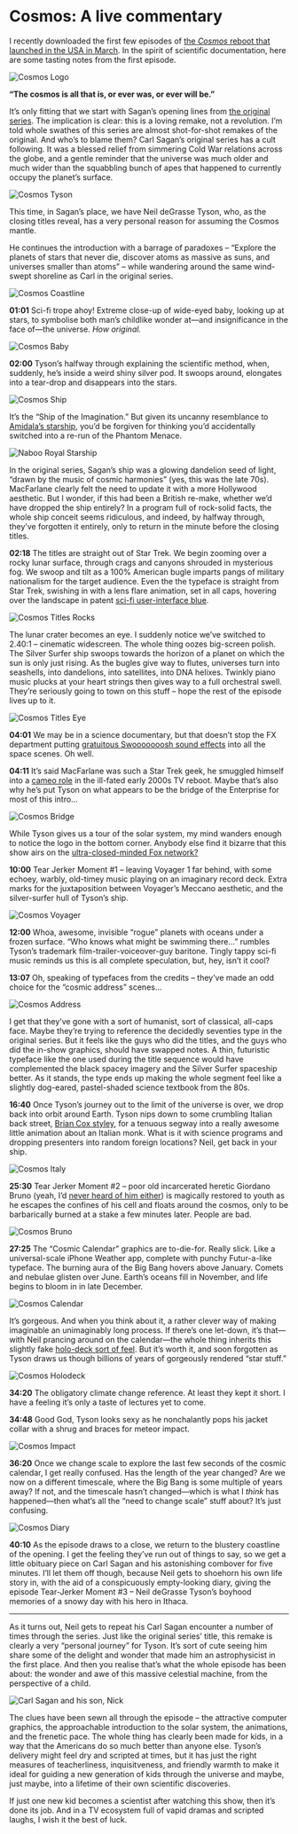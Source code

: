 # Cosmos: A live commentary

I recently downloaded the first few episodes of [the *Cosmos* reboot that launched in the USA in March](https://en.wikipedia.org/wiki/Cosmos:_A_Spacetime_Odyssey). In the spirit of scientific documentation, here are some tasting notes from the first episode.

![Cosmos Logo](/media/cosmos-logo.jpg)

**“The cosmos is all that is, or ever was, or ever will be.”**

It’s only fitting that we start with Sagan’s opening lines from [the original series](https://en.wikipedia.org/wiki/Cosmos:_A_Personal_Voyage). The implication is clear: this is a loving remake, not a revolution. I’m told whole swathes of this series are almost shot-for-shot remakes of the original. And who’s to blame them? Carl Sagan’s original series has a cult following. It was a blessed relief from simmering Cold War relations across the globe, and a gentle reminder that the universe was much older and much wider than the squabbling bunch of apes that happened to currently occupy the planet’s surface.

![Cosmos Tyson](/media/cosmos-tyson.jpg)

This time, in Sagan’s place, we have Neil deGrasse Tyson, who, as the closing titles reveal, has a very personal reason for assuming the Cosmos mantle.

He continues the introduction with a barrage of paradoxes – “Explore the planets of stars that never die, discover atoms as massive as suns, and universes smaller than atoms” – while wandering around the same wind-swept shoreline as Carl in the original series.

![Cosmos Coastline](/media/cosmos-coastline.jpg)

**01:01** Sci-fi trope ahoy! Extreme close-up of wide-eyed baby, looking up at stars, to symbolise both man’s childlike wonder at—and insignificance in the face of—the universe. *How original.*

![Cosmos Baby](/media/cosmos-baby.jpg)

**02:00** Tyson’s halfway through explaining the scientific method, when, suddenly, he’s inside a weird shiny silver pod. It swoops around, elongates into a tear-drop and disappears into the stars.

![Cosmos Ship](/media/cosmos-ship.jpg)

It’s the “Ship of the Imagination.” But given its uncanny resemblance to [Amidala’s starship](http://starwars.wikia.com/wiki/J-type_327_Nubian_royal_starship), you’d be forgiven for thinking you’d accidentally switched into a re-run of the Phantom Menace.

![Naboo Royal Starship](../media/naboo-royal-starship.jpg)

In the original series, Sagan’s ship was a glowing dandelion seed of light, “drawn by the music of cosmic harmonies” (yes, this was the late 70s). MacFarlane clearly felt the need to update it with a more Hollywood aesthetic. But I wonder, if this had been a British re-make, whether we’d have dropped the ship entirely? In a program full of rock-solid facts, the whole ship conceit seems ridiculous, and indeed, by halfway through, they’ve forgotten it entirely, only to return in the minute before the closing titles.

**02:18** The titles are straight out of Star Trek. We begin zooming over a rocky lunar surface, through crags and canyons shrouded in mysterious fog. We swoop and tilt as a 100% American bugle imparts pangs of military nationalism for the target audience. Even the the typeface is straight from Star Trek, swishing in with a lens flare animation, set in all caps, hovering over the landscape in patent [sci-fi user-interface blue](http://99percentinvisible.org/episode/future-screens-are-mostly-blue/).

![Cosmos Titles Rocks](/media/cosmos-titles-rocks.jpg)

The lunar crater becomes an eye. I suddenly notice we’ve switched to 2.40∶1 – cinematic widescreen. The whole thing oozes big-screen polish. The Silver Surfer ship swoops towards the horizon of a planet on which the sun is only just rising. As the bugles give way to flutes, universes turn into seashells, into dandelions, into satellites, into DNA helixes. Twinkly piano music plucks at your heart strings then gives way to a full orchestral swell. They’re seriously going to town on this stuff – hope the rest of the episode lives up to it.

![Cosmos Titles Eye](/media/cosmos-titles-eye.jpg)

**04:01** We may be in a science documentary, but that doesn’t stop the FX department putting [gratuitous Swooooooosh sound effects](http://www.tested.com/science/space/459215-what-if-sound-star-wars-was-type-interface-design) into all the space scenes. Oh well.

**04:11** It’s said MacFarlane was such a Star Trek geek, he smuggled himself into a [cameo role](http://www.imdb.com/character/ch0111446/) in the ill-fated early 2000s TV reboot. Maybe that’s also why he’s put Tyson on what appears to be the bridge of the Enterprise for most of this intro…

![Cosmos Bridge](/media/cosmos-bridge.jpg)

While Tyson gives us a tour of the solar system, my mind wanders enough to notice the logo in the bottom corner. Anybody else find it bizarre that this show airs on the [ultra-closed-minded Fox network?](https://en.wikipedia.org/wiki/Fox_News_Channel_controversies)

**10:00** Tear Jerker Moment #1 – leaving Voyager 1 far behind, with some echoey, warbly, old-timey music playing on an imaginary record deck. Extra marks for the juxtaposition between Voyager’s Meccano aesthetic, and the silver-surfer hull of Tyson’s ship.

![Cosmos Voyager](/media/cosmos-voyager.jpg)

**12:00** Whoa, awesome, invisible “rogue” planets with oceans under a frozen surface. “Who knows what might be swimming there…” rumbles Tyson’s trademark film-trailer-voiceover-guy baritone. Tingly tappy sci-fi music reminds us this is all complete speculation, but, hey, isn’t it cool?

**13:07** Oh, speaking of typefaces from the credits – they’ve made an odd choice for the “cosmic address” scenes…

![Cosmos Address](/media/cosmos-address.jpg)

I get that they’ve gone with a sort of humanist, sort of classical, all-caps face. Maybe they’re trying to reference the decidedly seventies type in the original series. But it feels like the guys who did the titles, and the guys who did the in-show graphics, should have swapped notes. A thin, futuristic typeface like the one used during the title sequence would have complemented the black spacey imagery and the Silver Surfer spaceship better. As it stands, the type ends up making the whole segment feel like a slightly dog-eared, pastel-shaded science textbook from the 80s.

**16:40** Once Tyson’s journey out to the limit of the universe is over, we drop back into orbit around Earth. Tyson nips down to some crumbling Italian back street, [Brian Cox styley](http://www.itsokaytobesmart.com/post/14902783395/doubleheelix-how-a-sandcastle-reveals-the-end), for a tenuous segway into a really awesome little animation about an Italian monk. What is it with science programs and dropping presenters into random foreign locations? Neil, get back in your ship.

![Cosmos Italy](/media/cosmos-italy.jpg)

**25:30** Tear Jerker Moment #2 – poor old incarcerated heretic Giordano Bruno (yeah, I’d [never heard of him either](https://en.wikipedia.org/wiki/Giordano_Bruno)) is magically restored to youth as he escapes the confines of his cell and floats around the cosmos, only to be barbarically burned at a stake a few minutes later. People are bad.

![Cosmos Bruno](/media/cosmos-bruno.jpg)

**27:25** The “Cosmic Calendar” graphics are to-die-for. Really slick. Like a universal-scale iPhone Weather app, complete with punchy Futur-a-like typeface. The burning aura of the Big Bang hovers above January. Comets and nebulae glisten over June. Earth’s oceans fill in November, and life begins to bloom in in late December.

![Cosmos Calendar](/media/cosmos-calendar.jpg)

It’s gorgeous. And when you think about it, a rather clever way of making imaginable an unimaginably long process. If there’s one let-down, it’s that—with Neil prancing around on the calendar—the whole thing inherits this slightly fake [holo-deck sort of feel](https://twitter.com/neiltyson/status/463122781874716672). But it’s worth it, and soon forgotten as Tyson draws us though billions of years of gorgeously rendered “star stuff.”

![Cosmos Holodeck](/media/cosmos-holodeck.jpg)

**34:20** The obligatory climate change reference. At least they kept it short. I have a feeling it’s only a taste of lectures yet to come.

**34:48** Good God, Tyson looks sexy as he nonchalantly pops his jacket collar with a shrug and braces for meteor impact.

![Cosmos Impact](/media/cosmos-impact.jpg)

**36:20** Once we change scale to explore the last few seconds of the cosmic calendar, I get really confused. Has the length of the year changed? Are we now on a different timescale, where the Big Bang is some multiple of years away? If not, and the timescale hasn’t changed—which is what I *think* has happened—then what’s all the “need to change scale” stuff about? It’s just confusing.

![Cosmos Diary](/media/cosmos-diary.jpg)

**40:10** As the episode draws to a close, we return to the blustery coastline of the opening. I get the feeling they’ve run out of things to say, so we get a little obituary piece on Carl Sagan and his astonishing combover for five minutes. I’ll let them off though, because Neil gets to shoehorn his own life story in, with the aid of a conspicuously empty-looking diary, giving the episode Tear-Jerker Moment #3 – Neil deGrasse Tyson’s boyhood memories of a snowy day with his hero in Ithaca.

---

As it turns out, Neil gets to repeat his Carl Sagan encounter a number of times through the series. Just like the original series’ title, this remake is clearly a very “personal journey” for Tyson. It’s sort of cute seeing him share some of the delight and wonder that made him an astrophysicist in the first place. And then you realise that’s what the whole episode has been about: the wonder and awe of this massive celestial machine, from the perspective of a child.

![Carl Sagan and his son, Nick](/media/carl-and-nick-sagan.jpg "Carl Sagan and his son, Nick")

The clues have been sewn all through the episode – the attractive computer graphics, the approachable introduction to the solar system, the animations, and the frenetic pace. The whole thing has clearly been made for kids, in a way that the Americans do so much better than anyone else. Tyson’s delivery might feel dry and scripted at times, but it has just the right measures of teacherliness, inquisitveness, and friendly warmth to make it ideal for guiding a new generation of kids through the universe and maybe, just maybe, into a lifetime of their own scientific discoveries.

If just one new kid becomes a scientist after watching this show, then it’s done its job. And in a TV ecosystem full of vapid dramas and scripted laughs, I wish it the best of luck.

<link href="/post/teaching-everyone-to-hack">
<link href="/post/unfortunate-exclusivity-of-art">

